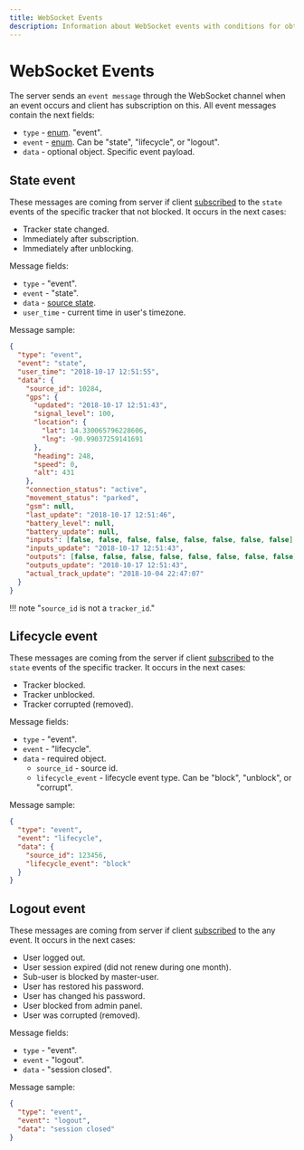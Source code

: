 ```yaml
---
title: WebSocket Events
description: Information about WebSocket events with conditions for obtaining and message samples.
---
```


# WebSocket Events

The server sends an `event message` through the WebSocket channel when an event occurs and client has subscription on this. 
All event messages contain the next fields:

* `type` - [enum](../getting-started.md#data-types). "event".
* `event` - [enum](../getting-started.md#data-types). Can be "state", "lifecycle", or "logout".
* `data` - optional object. Specific event payload. 

## State event

These messages are coming from server if client [subscribed](./subscription.md)
to the `state` events of the specific tracker that not blocked. It occurs in the next cases:

* Tracker state changed.
* Immediately after subscription.
* Immediately after unblocking.

Message fields:

* `type` - "event".
* `event` - "state".
* `data` - [source state](../resources/tracking/tracker/index.md#get_state).
* `user_time` - current time in user's timezone.

Message sample:

```json
{
  "type": "event",
  "event": "state",
  "user_time": "2018-10-17 12:51:55",
  "data": {
    "source_id": 10284,
    "gps": {
      "updated": "2018-10-17 12:51:43",
      "signal_level": 100,
      "location": {
        "lat": 14.330065796228606,
        "lng": -90.99037259141691
      },
      "heading": 248,
      "speed": 0,
      "alt": 431
    },
    "connection_status": "active",
    "movement_status": "parked",
    "gsm": null,
    "last_update": "2018-10-17 12:51:46",
    "battery_level": null,
    "battery_update": null,
    "inputs": [false, false, false, false, false, false, false, false],
    "inputs_update": "2018-10-17 12:51:43",
    "outputs": [false, false, false, false, false, false, false, false],
    "outputs_update": "2018-10-17 12:51:43",
    "actual_track_update": "2018-10-04 22:47:07"
  }
}
```

!!! note "`source_id` is not a `tracker_id`."

## Lifecycle event

These messages are coming from the server if client [subscribed](./subscription.md)
to the `state` events of the specific tracker. It occurs in the next cases:

* Tracker blocked.
* Tracker unblocked.
* Tracker corrupted (removed).

Message fields:

* `type` - "event".
* `event` - "lifecycle".
* `data` - required object.
    * `source_id` - source id.
    * `lifecycle_event` - lifecycle event type. Can be "block", "unblock", or "corrupt".

Message sample:

```json
{
  "type": "event",
  "event": "lifecycle",
  "data": {
    "source_id": 123456,
    "lifecycle_event": "block"
  }
}
```

## Logout event

These messages are coming from server if client [subscribed](./subscription.md) to the any event. It occurs in the next cases:

* User logged out.
* User session expired (did not renew during one month).
* Sub-user is blocked by master-user.
* User has restored his password.
* User has changed his password.
* User blocked from admin panel.
* User was corrupted (removed).

Message fields:

* `type` - "event".
* `event` - "logout".
* `data` - "session closed".

Message sample:
```json
{
  "type": "event",
  "event": "logout",
  "data": "session closed"
}
```
